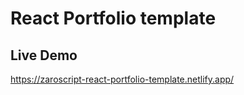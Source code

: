 # React Portfolio template

## Live Demo

https://zaroscript-react-portfolio-template.netlify.app/



